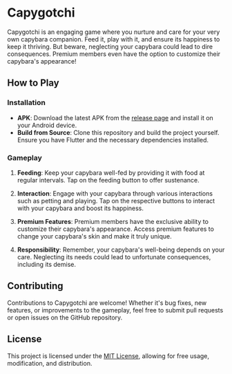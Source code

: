 # Capygotchi

Capygotchi is an engaging game where you nurture and care for your very own capybara companion. Feed it, play with it, and ensure its happiness to keep it thriving. But beware, neglecting your capybara could lead to dire consequences. Premium members even have the option to customize their capybara's appearance!

## How to Play

### Installation

- **APK**: Download the latest APK from the [release page](https://github.com/Capygotchi/capygotchi/releases/) and install it on your Android device.
- **Build from Source**: Clone this repository and build the project yourself. Ensure you have Flutter and the necessary dependencies installed.

### Gameplay

1. **Feeding**: Keep your capybara well-fed by providing it with food at regular intervals. Tap on the feeding button to offer sustenance.

2. **Interaction**: Engage with your capybara through various interactions such as petting and playing. Tap on the respective buttons to interact with your capybara and boost its happiness.

3. **Premium Features**: Premium members have the exclusive ability to customize their capybara's appearance. Access premium features to change your capybara's skin and make it truly unique.

4. **Responsibility**: Remember, your capybara's well-being depends on your care. Neglecting its needs could lead to unfortunate consequences, including its demise.

## Contributing

Contributions to Capygotchi are welcome! Whether it's bug fixes, new features, or improvements to the gameplay, feel free to submit pull requests or open issues on the GitHub repository.

## License

This project is licensed under the [MIT License](LICENSE), allowing for free usage, modification, and distribution.
